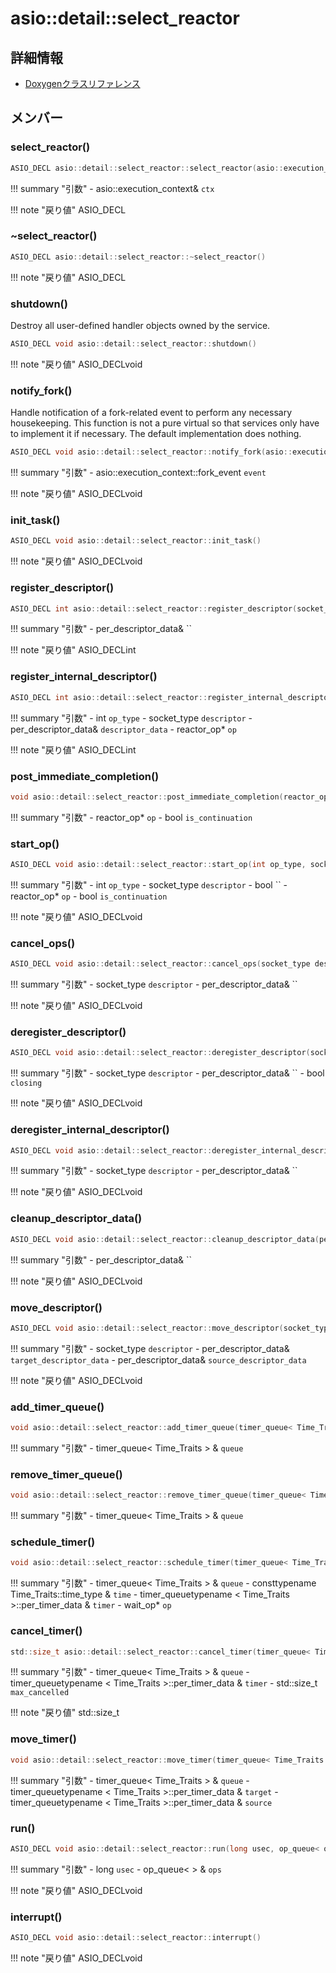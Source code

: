 # asio::detail::select_reactor



## 詳細情報

- [Doxygenクラスリファレンス](https://lang-ship.com/reference/ESP32/latest/classasio_1_1detail_1_1select__reactor.html)

## メンバー



### select_reactor()



```c
ASIO_DECL asio::detail::select_reactor::select_reactor(asio::execution_context &ctx)
```

!!! summary "引数"
	- asio::execution_context& `ctx` 

!!! note "戻り値"
	ASIO_DECL



### ~select_reactor()



```c
ASIO_DECL asio::detail::select_reactor::~select_reactor()
```

!!! note "戻り値"
	ASIO_DECL



### shutdown()
Destroy all user-defined handler objects owned by the service.


```c
ASIO_DECL void asio::detail::select_reactor::shutdown()
```

!!! note "戻り値"
	ASIO_DECLvoid



### notify_fork()


Handle notification of a fork-related event to perform any necessary housekeeping. This function is not a pure virtual so that services only have to implement it if necessary. The default implementation does nothing. 
```c
ASIO_DECL void asio::detail::select_reactor::notify_fork(asio::execution_context::fork_event fork_ev)
```

!!! summary "引数"
	- asio::execution_context::fork_event `event` 

!!! note "戻り値"
	ASIO_DECLvoid



### init_task()



```c
ASIO_DECL void asio::detail::select_reactor::init_task()
```

!!! note "戻り値"
	ASIO_DECLvoid



### register_descriptor()



```c
ASIO_DECL int asio::detail::select_reactor::register_descriptor(socket_type, per_descriptor_data &)
```

!!! summary "引数"
	- per_descriptor_data& `` 

!!! note "戻り値"
	ASIO_DECLint



### register_internal_descriptor()



```c
ASIO_DECL int asio::detail::select_reactor::register_internal_descriptor(int op_type, socket_type descriptor, per_descriptor_data &descriptor_data, reactor_op *op)
```

!!! summary "引数"
	- int `op_type` 
	- socket_type `descriptor` 
	- per_descriptor_data& `descriptor_data` 
	- reactor_op* `op` 

!!! note "戻り値"
	ASIO_DECLint



### post_immediate_completion()



```c
void asio::detail::select_reactor::post_immediate_completion(reactor_op *op, bool is_continuation)
```

!!! summary "引数"
	- reactor_op* `op` 
	- bool `is_continuation` 



### start_op()



```c
ASIO_DECL void asio::detail::select_reactor::start_op(int op_type, socket_type descriptor, per_descriptor_data &, reactor_op *op, bool is_continuation, bool)
```

!!! summary "引数"
	- int `op_type` 
	- socket_type `descriptor` 
	- bool `` 
	- reactor_op* `op` 
	- bool `is_continuation` 

!!! note "戻り値"
	ASIO_DECLvoid



### cancel_ops()



```c
ASIO_DECL void asio::detail::select_reactor::cancel_ops(socket_type descriptor, per_descriptor_data &)
```

!!! summary "引数"
	- socket_type `descriptor` 
	- per_descriptor_data& `` 

!!! note "戻り値"
	ASIO_DECLvoid



### deregister_descriptor()



```c
ASIO_DECL void asio::detail::select_reactor::deregister_descriptor(socket_type descriptor, per_descriptor_data &, bool closing)
```

!!! summary "引数"
	- socket_type `descriptor` 
	- per_descriptor_data& `` 
	- bool `closing` 

!!! note "戻り値"
	ASIO_DECLvoid



### deregister_internal_descriptor()



```c
ASIO_DECL void asio::detail::select_reactor::deregister_internal_descriptor(socket_type descriptor, per_descriptor_data &)
```

!!! summary "引数"
	- socket_type `descriptor` 
	- per_descriptor_data& `` 

!!! note "戻り値"
	ASIO_DECLvoid



### cleanup_descriptor_data()



```c
ASIO_DECL void asio::detail::select_reactor::cleanup_descriptor_data(per_descriptor_data &)
```

!!! summary "引数"
	- per_descriptor_data& `` 

!!! note "戻り値"
	ASIO_DECLvoid



### move_descriptor()



```c
ASIO_DECL void asio::detail::select_reactor::move_descriptor(socket_type descriptor, per_descriptor_data &target_descriptor_data, per_descriptor_data &source_descriptor_data)
```

!!! summary "引数"
	- socket_type `descriptor` 
	- per_descriptor_data& `target_descriptor_data` 
	- per_descriptor_data& `source_descriptor_data` 

!!! note "戻り値"
	ASIO_DECLvoid



### add_timer_queue()



```c
void asio::detail::select_reactor::add_timer_queue(timer_queue< Time_Traits > &queue)
```

!!! summary "引数"
	- timer_queue< Time_Traits > & `queue` 



### remove_timer_queue()



```c
void asio::detail::select_reactor::remove_timer_queue(timer_queue< Time_Traits > &queue)
```

!!! summary "引数"
	- timer_queue< Time_Traits > & `queue` 



### schedule_timer()



```c
void asio::detail::select_reactor::schedule_timer(timer_queue< Time_Traits > &queue, const typename Time_Traits::time_type &time, typename timer_queue< Time_Traits >::per_timer_data &timer, wait_op *op)
```

!!! summary "引数"
	- timer_queue< Time_Traits > & `queue` 
	- consttypename Time_Traits::time_type & `time` 
	- timer_queuetypename < Time_Traits >::per_timer_data & `timer` 
	- wait_op* `op` 



### cancel_timer()



```c
std::size_t asio::detail::select_reactor::cancel_timer(timer_queue< Time_Traits > &queue, typename timer_queue< Time_Traits >::per_timer_data &timer, std::size_t max_cancelled=(std::numeric_limits< std::size_t >::max)())
```

!!! summary "引数"
	- timer_queue< Time_Traits > & `queue` 
	- timer_queuetypename < Time_Traits >::per_timer_data & `timer` 
	- std::size_t `max_cancelled` 

!!! note "戻り値"
	std::size_t



### move_timer()



```c
void asio::detail::select_reactor::move_timer(timer_queue< Time_Traits > &queue, typename timer_queue< Time_Traits >::per_timer_data &target, typename timer_queue< Time_Traits >::per_timer_data &source)
```

!!! summary "引数"
	- timer_queue< Time_Traits > & `queue` 
	- timer_queuetypename < Time_Traits >::per_timer_data & `target` 
	- timer_queuetypename < Time_Traits >::per_timer_data & `source` 



### run()



```c
ASIO_DECL void asio::detail::select_reactor::run(long usec, op_queue< operation > &ops)
```

!!! summary "引数"
	- long `usec` 
	- op_queue<  > & `ops` 

!!! note "戻り値"
	ASIO_DECLvoid



### interrupt()



```c
ASIO_DECL void asio::detail::select_reactor::interrupt()
```

!!! note "戻り値"
	ASIO_DECLvoid



